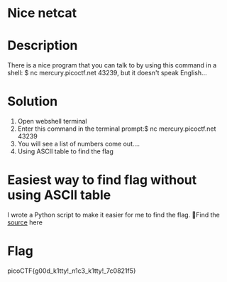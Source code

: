 # Nice netcat
# Description
There is a nice program that you can talk to by using this command in a shell: $ nc mercury.picoctf.net 43239, 
but it doesn't speak English...

# Solution
1. Open webshell terminal
2. Enter this command in the terminal prompt:$ nc mercury.picoctf.net 43239
3. You will see a list of numbers come out....
4. Using ASCII table to find the flag

# Easiest way to find flag without using ASCII table
I wrote a Python script to make it easier for me to find the flag.
📌Find the [source](https://github.com/xiaoyangishere/PicoCTF-Challenge/blob/main/General%20Skills/Nice%20netcat/ASCII.py) here

# Flag
picoCTF{g00d_k1tty!_n1c3_k1tty!_7c0821f5}
